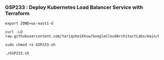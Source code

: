 ### GSP233 :  Deploy Kubernetes Load Balancer Service with Terraform 

```
export ZONE=us-east1-d
```

```
curl -LO raw.githubusercontent.com/tariqsheikhsw/GoogleCloudArchitectLabs/main/GSP233.sh

sudo chmod +x GSP233.sh

./GSP233.sh
```
